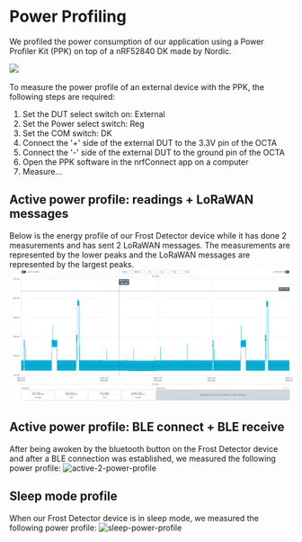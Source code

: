 # Power Profiling
We profiled the power consumption of our application using a Power Profiler Kit (PPK) on top of a nRF52840 DK made by Nordic. 

![](https://infocenter.nordicsemi.com/topic/ug_ppk/UG/ppk/PPK_images/usecase_3_ext_hw_dk_jlink-01.svg)

To measure the power profile of an external device with the PPK, the following steps are required:
1. Set the DUT select switch on: External
2. Set the Power select switch: Reg
3. Set the COM switch: DK 
4. Connect the '+' side of the external DUT to the 3.3V pin of the OCTA
5. Connect the '-' side of the external DUT to the ground pin of the OCTA
6. Open the PPK software in the nrfConnect app on a computer
7. Measure...

## Active power profile: readings + LoRaWAN messages
Below is the energy profile of our Frost Detector device while it has done 2 measurements and has sent 2 LoRaWAN messages. The measurements are represented by the lower peaks and the LoRaWAN messages are represented by the largest peaks.
![active-power-profile](https://github.com/TissieVA/IoT-Project/blob/master/Project/Wiki-Docs/images/active-profile-lorawan+reading.png)

## Active power profile: BLE connect + BLE receive
After being awoken by the bluetooth button on the Frost Detector device and after a BLE connection was established, we measured the following power profile:
![active-2-power-profile]()


## Sleep mode profile
When our Frost Detector device is in sleep mode, we measured the following power profile:
![sleep-power-profile]()